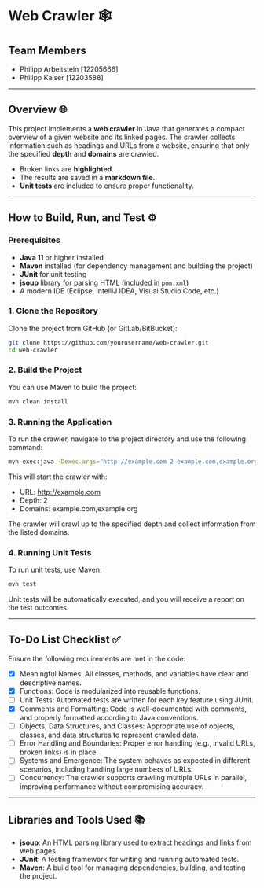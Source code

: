 # Web Crawler 🕸️
## Team Members
- Philipp Arbeitstein [12205666]
- Philipp Kaiser [12203588]

---

## Overview 🌐
This project implements a **web crawler** in Java that generates a compact overview of a given website and its linked pages. The crawler collects information such as headings and URLs from a website, ensuring that only the specified **depth** and **domains** are crawled.

- Broken links are **highlighted**.
- The results are saved in a **markdown file**.
- **Unit tests** are included to ensure proper functionality. 

---

## How to Build, Run, and Test ⚙️

### Prerequisites 
- **Java 11** or higher installed 
- **Maven** installed (for dependency management and building the project) 
- **JUnit** for unit testing 
- **jsoup** library for parsing HTML (included in `pom.xml`) 
- A modern IDE (Eclipse, IntelliJ IDEA, Visual Studio Code, etc.)


### 1. Clone the Repository 
Clone the project from GitHub (or GitLab/BitBucket):

```bash
git clone https://github.com/yourusername/web-crawler.git
cd web-crawler
```

### 2. Build the Project
You can use Maven to build the project:

```bash
mvn clean install
```

### 3. Running the Application
To run the crawler, navigate to the project directory and use the following command:

```bash
mvn exec:java -Dexec.args="http://example.com 2 example.com,example.org"
```

This will start the crawler with:
- URL: http://example.com
- Depth: 2
- Domains: example.com,example.org

The crawler will crawl up to the specified depth and collect information from the listed domains.


### 4. Running Unit Tests
To run unit tests, use Maven:

```bash
mvn test
```

Unit tests will be automatically executed, and you will receive a report on the test outcomes.


---
## To-Do List Checklist ✅
Ensure the following requirements are met in the code:
- [x] Meaningful Names: All classes, methods, and variables have clear and descriptive names.
- [x] Functions: Code is modularized into reusable functions.
- [ ] Unit Tests: Automated tests are written for each key feature using JUnit.
- [x] Comments and Formatting: Code is well-documented with comments, and properly formatted according to Java conventions.
- [ ] Objects, Data Structures, and Classes: Appropriate use of objects, classes, and data structures to represent crawled data.
- [ ] Error Handling and Boundaries: Proper error handling (e.g., invalid URLs, broken links) is in place.
- [ ] Systems and Emergence: The system behaves as expected in different scenarios, including handling large numbers of URLs.
- [ ] Concurrency: The crawler supports crawling multiple URLs in parallel, improving performance without compromising accuracy.

---
## Libraries and Tools Used 📚
- **jsoup**: An HTML parsing library used to extract headings and links from web pages.
- **JUnit**: A testing framework for writing and running automated tests.
- **Maven**: A build tool for managing dependencies, building, and testing the project.

